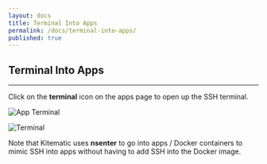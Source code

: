 ```yaml
---
layout: docs
title: Terminal Into Apps
permalink: /docs/terminal-into-apps/
published: true
---
```


## Terminal Into Apps

---

Click on the **terminal** icon on the apps page to open up the SSH terminal.

![App Terminal](/img/terminal-into-apps/app-terminal.png)

![Terminal](/img/terminal-into-apps/terminal.png)

Note that Kitematic uses **nsenter** to go into apps / Docker containers to
mimic SSH into apps without having to add SSH into the Docker image.
